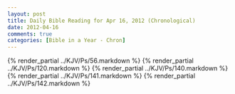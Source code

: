 ```yaml
---
layout: post
title: Daily Bible Reading for Apr 16, 2012 (Chronological)
date: 2012-04-16
comments: true
categories: [Bible in a Year - Chron]
---
```

{% render_partial ../KJV/Ps/56.markdown %}
{% render_partial ../KJV/Ps/120.markdown %}
{% render_partial ../KJV/Ps/140.markdown %}
{% render_partial ../KJV/Ps/141.markdown %}
{% render_partial ../KJV/Ps/142.markdown %}
